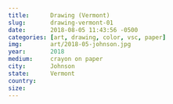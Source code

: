 ```yaml
---
title:  	Drawing (Vermont)
slug:		drawing-vermont-01
date:   	2018-08-05 11:43:56 -0500
categories: [art, drawing, color, vsc, paper]
img:		art/2018-05-johnson.jpg
year:		2018
medium:		crayon on paper
city:		Johnson
state:		Vermont
country:
size:
---
```

